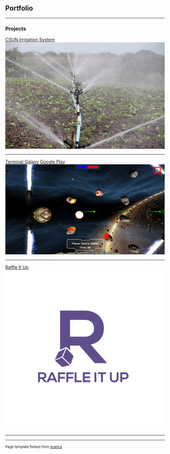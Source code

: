 ## Portfolio

---

### Projects 

[CSUN Irrigation System](/pdf/Irrigation%20-%20Hardware%20and%20Software%20Integration.pdf)
<img src="images/irrigation-588941_960_720.jpg?raw=true"/>

---
[Terminal Galaxy](https://github.com/aaa44623/Terminal-Galaxy)
[Google Play](https://play.google.com/store/apps/details?id=com.Group1Games.TerminalGalaxy&hl=en_US)
<img src="images/TG.jpg?raw=true"/>

---
[Raffle It Up](http://example.com/)
<img src="images/Raffle_It_UP.jpg?raw=true"/>


---




---
<p style="font-size:11px">Page template forked from <a href="https://github.com/evanca/quick-portfolio">evanca</a></p>
<!-- Remove above link if you don't want to attibute -->
